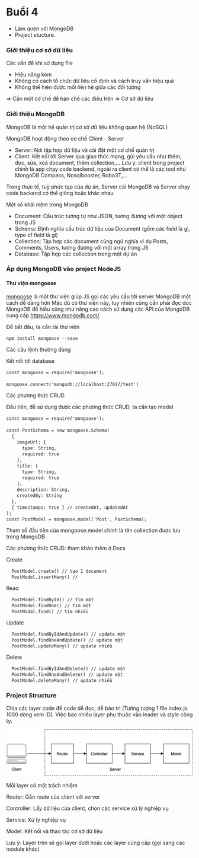 # Buổi 4
- Làm quen với MongoDB
- Project stucture. 
### Giới thiệu cơ sở dữ liệu
Các vấn đề khi sử dụng file
- Hiệu năng kém
- Không có cách tổ chức dữ liệu cố định và cách truy vấn hiệu quả
- Không thể hiện được mối liên hệ giữa các đối tượng

=> Cần một cơ chế để hạn chế các điều trên => Cơ sở dữ liệu
### Giới thiệu MongoDB
MongoDB là một hệ quản trị cơ sở dữ liệu không quan hệ (NoSQL)

MongoDB hoạt động theo cơ chế Client - Server
- Server: Nơi tập hợp dữ liệu và cài đặt một cơ chế quản trị
- Client: Kết nối tới Server qua giao thức mạng, gửi yêu cầu như thêm, đọc, sửa, xoá document, thêm collection,... Lưu ý: client trong project chính là app chạy code backend, ngoài ra client có thể là các tool như MongoDB Compass, Nosqlbooster, Robo3T,...

Trong thực tế, tuỳ phức tạp của dự án, Server cài MongoDB và Server chạy code backend có thể giống hoặc khác nhau

Một số khái niệm trong MongoDB
- Document: Cấu trúc tương tự như JSON, tương đương với một object trong JS
- Schema: Định nghĩa cấu trúc dữ liệu của Document (gồm các field là gì, type of field là gì)
- Collection: Tập hợp các document cùng ngữ nghĩa ví dụ Posts, Comments, Users, tương đương với một array trong JS
- Database: Tập hợp các collection trong một dự án

### Áp dụng MongoDB vào project NodeJS
#### Thư viện mongoose
[mongoose](https://mongoosejs.com/docs/) là một thư viện giúp JS gọi các yêu cầu tới server MongoDB một cách dễ dàng hơn
Mặc dù có thư viện này, tuy nhiên cũng cần phải đọc doc MongoDB để hiểu cũng như nâng cao cách sử dụng các API của MongoDB cung cấp https://www.mongodb.com/

Để bắt đầu, ta cần tải thư viện
```
npm install mongoose --save
```
Các câu lệnh thường dùng

Kết nối tới database
```
const mongoose = require('mongoose');

mongoose.connect('mongodb://localhost:27017/test')
```
Các phương thức CRUD

Đầu tiên, để sử dụng được các phương thức CRUD, ta cần tạo model
```
const mongoose = require('mongoose');

const PostSchema = new mongoose.Schema(
  {
    imageUrl: {
      type: String,
      required: true
    },
    title: {
      type: String,
      required: true
    },
    description: String,
    createdBy: String
  },
  { timestamps: true } // createdAt, updatedAt
);
const PostModel = mongoose.model('Post', PostSchema);
```
Tham số đầu tiên của mongoose.model chính là tên collection được lưu trong MongoDB

Các phương thức CRUD: tham khảo thêm ở Docs

Create
```
  PostModel.create() // tạo 1 document
  PostModel.insertMany() // 
```
Read
```
  PostModel.findById() // tìm một
  PostModel.findOne() // tìm một
  PostModal.find() // tìm nhiều
```
Update
```
  PostModel.findByIdAndUpdate() // update một
  PostModel.findOneAndUpdate() // update một
  PostModel.updateMany() // update nhiều
```
Delete
```
  PostModel.findByIdAndDelete() // update một
  PostModel.findOneAndDelete() // update một
  PostModel.deleteMany() // update nhiều
```

### Project Structure
Chia các layer code để code dễ đọc, dễ bảo trì (Tưởng tượng 1 file index.js 1000 dòng xem :D). Việc bao nhiêu layer phụ thuộc vào leader và style công ty.

![layer](static/layer.png)

Mỗi layer có một trách nhiệm

Router: Gắn route của client với server

Controller: Lấy dữ liệu của client, chọn các service xử lý nghiệp vụ

Service: Xử lý nghiệp vụ

Model: Kết nối và thao tác cơ sở dữ liệu

Lưu ý: Layer trên sẽ gọi layer dưới hoặc các layer cùng cấp (gọi sang các module khác)
